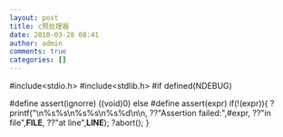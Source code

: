 ```yaml
---
layout: post
title: c预处理器
date: 2010-03-28 08:41
author: admin
comments: true
categories: []
---
```

#include&lt;stdio.h&gt;
#include&lt;stdlib.h&gt;
#if defined(NDEBUG)

#define assert(ignorre) ((void)0)
else
#define assert(expr)
if(!(expr)){
?printf("\n%s%s\n%s%s\n%s%d\n\n,
??"Assertion failed:",#expr,
??"in file",__FILE__,
??"at line",__LINE__);
?abort();
}
